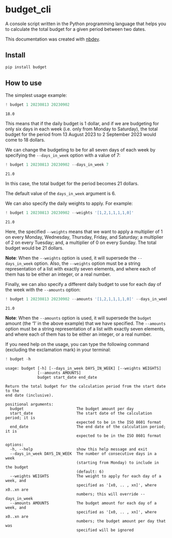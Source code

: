 # budget_cli

<!-- WARNING: THIS FILE WAS AUTOGENERATED! DO NOT EDIT! -->

A console script written in the Python programming language that helps
you to calculate the total budget for a given period between two dates.

This documentation was created with
[nbdev](https://github.com/fastai/nbdev).

## Install

``` sh
pip install budget
```

## How to use

The simplest usage example:

``` python
! budget 1 20230813 20230902
```

    18.0

This means that if the daily budget is 1 dollar, and if we are budgeting
for only six days in each week (i.e. only from Monday to Saturday), the
total budget for the period from 13 August 2023 to 2 September 2023
would come to 18 dollars.

We can change the budgeting to be for all seven days of each week by
specifying the `--days_in_week` option with a value of 7:

``` python
! budget 1 20230813 20230902 --days_in_week 7
```

    21.0

In this case, the total budget for the period becomes 21 dollars.

The default value of the `days_in_week` argument is 6.

We can also specify the daily weights to apply. For example:

``` python
! budget 1 20230813 20230902 --weights '[1,2,1,1,1,1,0]'
```

    21.0

Here, the specified `--weights` means that we want to apply a multiplier
of 1 on every Monday, Wednesday, Thursday, Friday, and Saturday; a
multiplier of 2 on every Tuesday; and, a multiplier of 0 on every
Sunday. The total budget would be 21 dollars.

**Note**: When the `--weights` option is used, it will supersede the
`--days_in_week` option. Also, the `--weights` option must be a string
representation of a list with exactly seven elements, and where each of
them has to be either an integer, or a real number.

Finally, we can also specify a different daily budget to use for each
day of the week with the `--amounts` option:

``` python
! budget 1 20230813 20230902 --amounts '[1,2,1,1,1,1,0]' --days_in_week 7
```

    21.0

**Note**: When the `--amounts` option is used, it will supersede the
`budget` amount (the ‘1’ in the above example) that we have specified.
The `--amounts` option must be a string representation of a list with
exactly seven elements, and where each of them has to be either an
integer, or a real number.

If you need help on the usage, you can type the following command
(excluding the exclamation mark) in your terminal:

``` python
! budget -h
```

    usage: budget [-h] [--days_in_week DAYS_IN_WEEK] [--weights WEIGHTS]
                  [--amounts AMOUNTS]
                  budget start_date end_date

    Return the total budget for the calculation period from the start date to the
    end date (inclusive).

    positional arguments:
      budget                       The budget amount per day
      start_date                   The start date of the calculation period; it is
                                   expected to be in the ISO 8601 format
      end_date                     The end date of the calculation period; it is
                                   expected to be in the ISO 8601 format

    options:
      -h, --help                   show this help message and exit
      --days_in_week DAYS_IN_WEEK  The number of consecutive days in a week
                                   (starting from Monday) to include in the budget
                                   (default: 6)
      --weights WEIGHTS            The weight to apply for each day of a week, and
                                   specified as '[x0, .. , xn]', where x0..xn are
                                   numbers; this will override --days_in_week
      --amounts AMOUNTS            The budget amount for each day of a week, and
                                   specified as '[x0, .. , xn]', where x0..xn are
                                   numbers; the budget amount per day that was
                                   specified will be ignored
